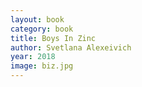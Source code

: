 ```yaml
---
layout: book
category: book
title: Boys In Zinc
author: Svetlana Alexeivich
year: 2018
image: biz.jpg
---
```

